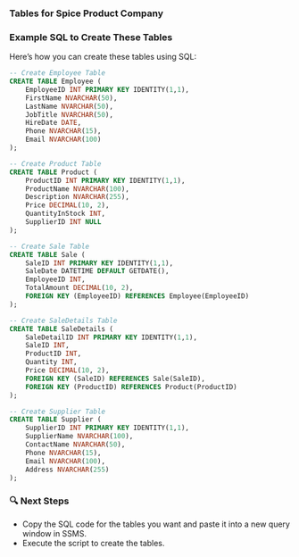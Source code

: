### Tables for Spice Product Company

### Example SQL to Create These Tables

Here’s how you can create these tables using SQL:

```sql
-- Create Employee Table
CREATE TABLE Employee (
    EmployeeID INT PRIMARY KEY IDENTITY(1,1),
    FirstName NVARCHAR(50),
    LastName NVARCHAR(50),
    JobTitle NVARCHAR(50),
    HireDate DATE,
    Phone NVARCHAR(15),
    Email NVARCHAR(100)
);

-- Create Product Table
CREATE TABLE Product (
    ProductID INT PRIMARY KEY IDENTITY(1,1),
    ProductName NVARCHAR(100),
    Description NVARCHAR(255),
    Price DECIMAL(10, 2),
    QuantityInStock INT,
    SupplierID INT NULL
);

-- Create Sale Table
CREATE TABLE Sale (
    SaleID INT PRIMARY KEY IDENTITY(1,1),
    SaleDate DATETIME DEFAULT GETDATE(),
    EmployeeID INT,
    TotalAmount DECIMAL(10, 2),
    FOREIGN KEY (EmployeeID) REFERENCES Employee(EmployeeID)
);

-- Create SaleDetails Table
CREATE TABLE SaleDetails (
    SaleDetailID INT PRIMARY KEY IDENTITY(1,1),
    SaleID INT,
    ProductID INT,
    Quantity INT,
    Price DECIMAL(10, 2),
    FOREIGN KEY (SaleID) REFERENCES Sale(SaleID),
    FOREIGN KEY (ProductID) REFERENCES Product(ProductID)
);

-- Create Supplier Table
CREATE TABLE Supplier (
    SupplierID INT PRIMARY KEY IDENTITY(1,1),
    SupplierName NVARCHAR(100),
    ContactName NVARCHAR(50),
    Phone NVARCHAR(15),
    Email NVARCHAR(100),
    Address NVARCHAR(255)
);
```

### 🔍 Next Steps
- Copy the SQL code for the tables you want and paste it into a new query window in SSMS.
- Execute the script to create the tables.

